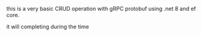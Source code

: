 this is a very basic CRUD operation with gRPC protobuf using .net 8 and ef core.

it will completing during the time
